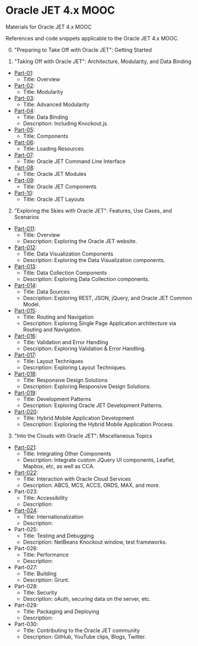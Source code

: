 # Oracle JET 4.x MOOC

Materials for Oracle JET 4.x MOOC

References and code snippets applicable to the Oracle JET 4.x MOOC.

0. "Preparing to Take Off with Oracle JET": Getting Started

1. "Taking Off with Oracle JET": Architecture, Modularity, and Data Binding

  * [Part-01](lesson1/lesson1-part01.md): 
    * Title: Overview 
  * [Part-02](lesson1/lesson1-part02.md):
    * Title: Modularity 
  * [Part-03](lesson1/lesson1-part03.md):
    * Title: Advanced Modularity 
  * [Part-04](lesson1/lesson1-part04.md):
    * Title: Data Binding
    * Description: Including Knockout.js.
  * [Part-05](lesson1/lesson1-part05.md): 
    * Title: Components
  * [Part-06](lesson1/lesson1-part06.md): 
    * Title: Loading Resources
  * [Part-07](lesson1/lesson1-part07.md): 
    * Title: Oracle JET Command Line Interface
  * [Part-08](lesson1/lesson1-part08.md): 
    * Title: Oracle JET Modules
  * [Part-09](lesson1/lesson1-part09.md): 
    * Title: Oracle JET Components
  * [Part-10](lesson1/lesson1-part10.md):
    * Title: Oracle JET Layouts

2. "Exploring the Skies with Oracle JET": Features, Use Cases, and Scenarios
  * [Part-011](Part-011): 
    * Title: Overview
    * Description: Exploring the Oracle JET website.
  * [Part-012](Part-012): 
    * Title: Data Visualization Components
    * Description: Exploring the Data Visualization components.
  * [Part-013](Part-013): 
    * Title: Data Collection Components
    * Description: Exploring Data Collection components.
  * [Part-014](Part-014): 
    * Title: Data Sources
    * Description: Exploring REST, JSON, jQuery, and Oracle JET Common Model.
  * [Part-015](Part-015): 
    * Title: Routing and Navigation
    * Description: Exploring Single Page Application architecture via Routing and Navigation.
  * [Part-016](Part-016):
    * Title: Validation and Error Handling
    * Description: Exploring Validation & Error Handling.
  * [Part-017](Part-017): 
    * Title: Layout Techniques
    * Description: Exploring Layout Techniques.
  * [Part-018](Part-018):
    * Title: Responsive Design Solutions
    * Description: Exploring Responsive Design Solutions.
  * [Part-019](Part-019):
    * Title: Development Patterns
    * Description: Exploring Oracle JET Development Patterns.
  * [Part-020](Part-020):
    * Title: Hybrid Mobile Application Development
    * Description: Exploring the Hybrid Mobile Application Process.

3. "Into the Clouds with Oracle JET": Miscellaneous Topics
  * [Part-021](Part-021):
    * Title: Integrating Other Components
    * Description: Integrate custom JQuery UI components, Leaflet, Mapbox, etc, as well as CCA.
  * [Part-022](Part-022): 
    * Title: Interaction with Oracle Cloud Services
    * Description: ABCS, MCS, ACCS, ORDS, MAX, and more.
  * Part-023:
    * Title: Accessibility
    * Description: 
  * [Part-024](Part-024): 
    * Title: Internationalization
    * Description: 
  * Part-025: 
    * Title: Testing and Debugging
    * Description: NetBeans Knockout window, test frameworks.
  * Part-026: 
    * Title: Performance
    * Description: 
  * Part-027: 
    * Title: Building
    * Description: Grunt.
  * Part-028: 
    * Title: Security
    * Description: oAuth, securing data on the server, etc.
  * Part-029: 
    * Title: Packaging and Deploying
    * Description: 
  * Part-030: 
    * Title: Contributing to the Oracle JET community
    * Description: GitHub, YouTube clips, Blogs, Twitter.
